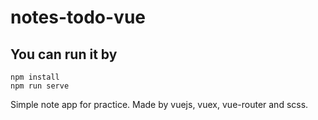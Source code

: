 # notes-todo-vue

## You can run it by
```
npm install
npm run serve
```

Simple note app for practice.
Made by vuejs, vuex, vue-router and scss.
